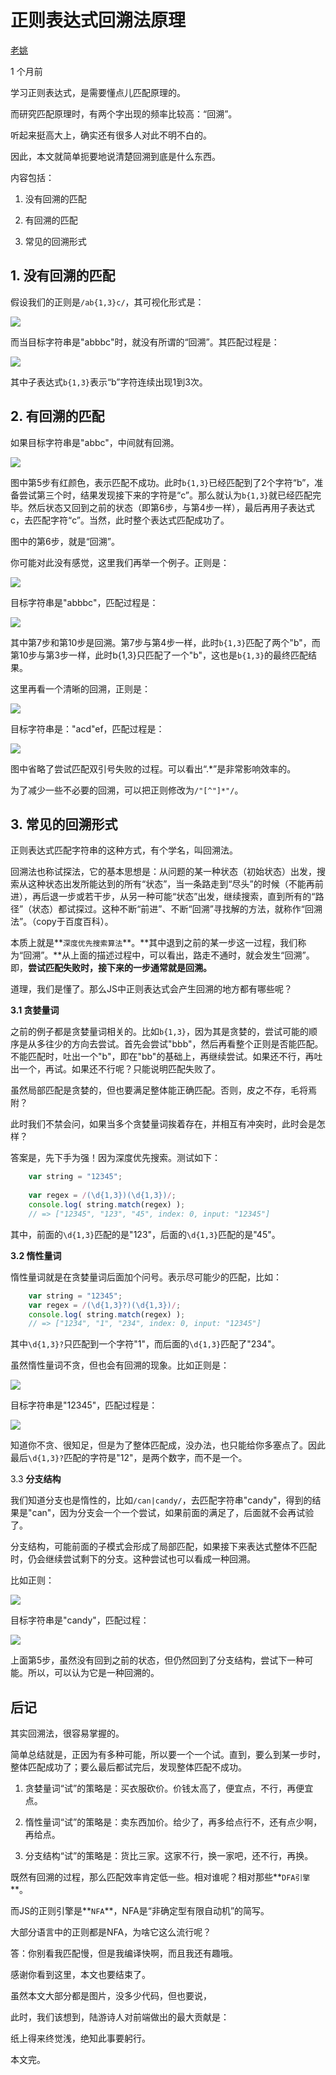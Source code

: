 # 正则表达式回溯法原理

[老姚][0]

1 个月前

学习正则表达式，是需要懂点儿匹配原理的。

而研究匹配原理时，有两个字出现的频率比较高：“回溯”。

听起来挺高大上，确实还有很多人对此不明不白的。

因此，本文就简单扼要地说清楚回溯到底是什么东西。

内容包括：

1. 没有回溯的匹配

2. 有回溯的匹配

3. 常见的回溯形式

## 1. 没有回溯的匹配

假设我们的正则是`/ab{1,3}c/`，其可视化形式是：

![][1]

而当目标字符串是"abbbc"时，就没有所谓的“回溯”。其匹配过程是：

![][2]

其中子表达式`b{1,3}`表示“b”字符连续出现1到3次。

## 2. 有回溯的匹配

如果目标字符串是"abbc"，中间就有回溯。

![][3]

图中第5步有红颜色，表示匹配不成功。此时`b{1,3}`已经匹配到了2个字符“b”，准备尝试第三个时，结果发现接下来的字符是“c”。那么就认为`b{1,3}`就已经匹配完毕。然后状态又回到之前的状态（即第6步，与第4步一样），最后再用子表达式c，去匹配字符“c”。当然，此时整个表达式匹配成功了。

图中的第6步，就是“回溯”。

你可能对此没有感觉，这里我们再举一个例子。正则是：

![][4]

目标字符串是"abbbc"，匹配过程是：

![][5]

其中第7步和第10步是回溯。第7步与第4步一样，此时`b{1,3}`匹配了两个"b"，而第10步与第3步一样，此时b{1,3}只匹配了一个"b"，这也是`b{1,3}`的最终匹配结果。

这里再看一个清晰的回溯，正则是：

![][6]

目标字符串是："acd"ef，匹配过程是：

![][7]

图中省略了尝试匹配双引号失败的过程。可以看出“.*”是非常影响效率的。

为了减少一些不必要的回溯，可以把正则修改为`/"[^"]*"/`。

## 3. 常见的回溯形式

正则表达式匹配字符串的这种方式，有个学名，叫回溯法。

回溯法也称试探法，它的基本思想是：从问题的某一种状态（初始状态）出发，搜索从这种状态出发所能达到的所有“状态”，当一条路走到“尽头”的时候（不能再前进），再后退一步或若干步，从另一种可能“状态”出发，继续搜索，直到所有的“路径”（状态）都试探过。这种不断“前进”、不断“回溯”寻找解的方法，就称作“回溯法”。（copy于百度百科）。

本质上就是**`深度优先搜索算法`**。**其中退到之前的某一步这一过程，我们称为“回溯”。**从上面的描述过程中，可以看出，路走不通时，就会发生“回溯”。即，**尝试匹配失败时，接下来的一步通常就是回溯。**

道理，我们是懂了。那么JS中正则表达式会产生回溯的地方都有哪些呢？

**3.1 贪婪量词**

之前的例子都是贪婪量词相关的。比如`b{1,3}`，因为其是贪婪的，尝试可能的顺序是从多往少的方向去尝试。首先会尝试"bbb"，然后再看整个正则是否能匹配。不能匹配时，吐出一个"b"，即在"bb"的基础上，再继续尝试。如果还不行，再吐出一个，再试。如果还不行呢？只能说明匹配失败了。

虽然局部匹配是贪婪的，但也要满足整体能正确匹配。否则，皮之不存，毛将焉附？

此时我们不禁会问，如果当多个贪婪量词挨着存在，并相互有冲突时，此时会是怎样？

答案是，先下手为强！因为深度优先搜索。测试如下：
```js
    var string = "12345";
    
    var regex = /(\d{1,3})(\d{1,3})/;
    console.log( string.match(regex) );
    // => ["12345", "123", "45", index: 0, input: "12345"]
```
其中，前面的`\d{1,3}`匹配的是"123"，后面的`\d{1,3}`匹配的是"45"。

**3.2 惰性量词**

惰性量词就是在贪婪量词后面加个问号。表示尽可能少的匹配，比如：
```js
    var string = "12345";
    var regex = /(\d{1,3}?)(\d{1,3})/;
    console.log( string.match(regex) );
    // => ["1234", "1", "234", index: 0, input: "12345"]
```
其中`\d{1,3}?`只匹配到一个字符"1"，而后面的`\d{1,3}`匹配了"234"。

虽然惰性量词不贪，但也会有回溯的现象。比如正则是：

![][8]

目标字符串是"12345"，匹配过程是：

![][9]

知道你不贪、很知足，但是为了整体匹配成，没办法，也只能给你多塞点了。因此最后`\d{1,3}?`匹配的字符是"12"，是两个数字，而不是一个。

3.3 **分支结构**

我们知道分支也是惰性的，比如`/can|candy/`，去匹配字符串"candy"，得到的结果是"can"，因为分支会一个一个尝试，如果前面的满足了，后面就不会再试验了。



分支结构，可能前面的子模式会形成了局部匹配，如果接下来表达式整体不匹配时，仍会继续尝试剩下的分支。这种尝试也可以看成一种回溯。



比如正则：

![][10]

目标字符串是"candy"，匹配过程：

![][11]

上面第5步，虽然没有回到之前的状态，但仍然回到了分支结构，尝试下一种可能。所以，可以认为它是一种回溯的。

## 后记

其实回溯法，很容易掌握的。

简单总结就是，正因为有多种可能，所以要一个一个试。直到，要么到某一步时，整体匹配成功了；要么最后都试完后，发现整体匹配不成功。

1. 贪婪量词“试”的策略是：买衣服砍价。价钱太高了，便宜点，不行，再便宜点。

2. 惰性量词“试”的策略是：卖东西加价。给少了，再多给点行不，还有点少啊，再给点。

3. 分支结构“试”的策略是：货比三家。这家不行，换一家吧，还不行，再换。

既然有回溯的过程，那么匹配效率肯定低一些。相对谁呢？相对那些**`DFA引擎`**。

而JS的正则引擎是**`NFA`**，NFA是“非确定型有限自动机”的简写。

大部分语言中的正则都是NFA，为啥它这么流行呢？

答：你别看我匹配慢，但是我编译快啊，而且我还有趣哦。

感谢你看到这里，本文也要结束了。

虽然本文大部分都是图片，没多少代码，但也要说，

此时，我们该想到，陆游诗人对前端做出的最大贡献是：

纸上得来终觉浅，绝知此事要躬行。

本文完。

[0]: https://www.zhihu.com/people/qdlaoyao
[1]: ../img/v2-04def5e967e316f2b7ea3d938fa364f5_b.png
[2]: ../img/v2-c243a389665b1ffbc0c33cf11143d8aa_b.png
[3]: ../img/v2-3ed842f1e3360394e59e184accac20a1_b.png
[4]: ../img/v2-37ddc7efcb74a43a55bd61b5578b7345_b.png
[5]: ../img/v2-946e41a0f5167f52304ca2ff821f8247_b.png
[6]: ../img/v2-98683749bfa64fac3f0b502b75142cea_b.png
[7]: ../img/v2-c893d2c3fcaad88c7de4dbf52540d4fc_b.png
[8]: ../img/v2-c4d1875ca917904b976798803598a721_b.png
[9]: ../img/v2-4bdddc108169c5ccc7968cd2307c3a69_b.png
[10]: ../img/v2-f8028595340eeec2a5a5e93a93e4116d_b.png
[11]: ../img/v2-6802fdf7edc0d086fb8793937ba9452d_b.png
